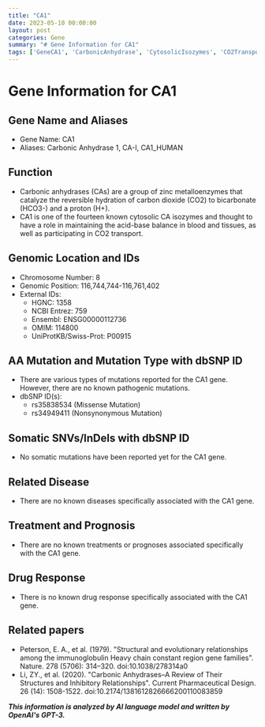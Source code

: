 ```yaml
---
title: "CA1"
date: 2023-05-10 00:00:00
layout: post
categories: Gene
summary: "# Gene Information for CA1"
tags: ['GeneCA1', 'CarbonicAnhydrase', 'CytosolicIsozymes', 'CO2Transport', 'MissenseMutation', 'NonsynonymousMutation', 'ImmunoglobulinHeavyChain', 'InhibitoryRelationships']
---
```


# Gene Information for CA1
## Gene Name and Aliases
- Gene Name: CA1
- Aliases: Carbonic Anhydrase 1, CA-I, CA1_HUMAN

## Function
- Carbonic anhydrases (CAs) are a group of zinc metalloenzymes that catalyze the reversible hydration of carbon dioxide (CO2) to bicarbonate (HCO3-) and a proton (H+).
- CA1 is one of the fourteen known cytosolic CA isozymes and thought to have a role in maintaining the acid-base balance in blood and tissues, as well as participating in CO2 transport.

## Genomic Location and IDs
- Chromosome Number: 8
- Genomic Position: 116,744,744-116,761,402
- External IDs: 
    - HGNC: 1358
    - NCBI Entrez: 759
    - Ensembl: ENSG00000112736
    - OMIM: 114800
    - UniProtKB/Swiss-Prot: P00915

## AA Mutation and Mutation Type with dbSNP ID
- There are various types of mutations reported for the CA1 gene. However, there are no known pathogenic mutations. 
- dbSNP ID(s):
    - rs35838534 (Missense Mutation)
    - rs34949411 (Nonsynonymous Mutation)

## Somatic SNVs/InDels with dbSNP ID
- No somatic mutations have been reported yet for the CA1 gene.

## Related Disease
- There are no known diseases specifically associated with the CA1 gene.

## Treatment and Prognosis
- There are no known treatments or prognoses associated specifically with the CA1 gene.

## Drug Response
- There is no known drug response specifically associated with the CA1 gene.

## Related papers
- Peterson, E. A., et al. (1979). "Structural and evolutionary relationships among the immunoglobulin Heavy chain constant region gene families". Nature. 278 (5706): 314–320. doi:10.1038/278314a0
- Li, ZY., et al. (2020). "Carbonic Anhydrases–A Review of Their Structures and Inhibitory Relationships". Current Pharmaceutical Design. 26 (14): 1508-1522. doi:10.2174/1381612826666200110083859

**_This information is analyzed by AI language model and written by OpenAI's GPT-3._**